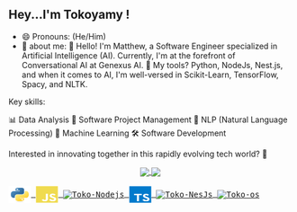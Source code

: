 ## Hey...I'm Tokoyamy !
- 😄 Pronouns: (He/Him)
- 💬 about me: 👋 Hello! I'm Matthew, a Software Engineer specialized in Artificial Intelligence (AI).
Currently, I'm at the forefront of Conversational AI at Genexus AI.
🔧 My tools? Python, NodeJs, Nest.js, and when it comes to AI, I'm well-versed in Scikit-Learn, TensorFlow, Spacy, and NLTK.

Key skills:

📊 Data Analysis
🚀 Software Project Management
💬 NLP (Natural Language Processing)
🤖 Machine Learning
🛠 Software Development

Interested in innovating together in this rapidly evolving tech world? 🌌




<div align="center">
  <a href="https://github.com/tokoyamy">
  <img align="center" height="150em" src="https://github-readme-stats.vercel.app/api?username=Tokoyamy&show_icons=true&theme=dark&include_all_commits=true&count_private=true"/>
  <img  align="center" height="150em" src="https://github-readme-stats.vercel.app/api/top-langs/?username=tokoyamy&layout=compact&&theme=dark" />
</div>
<div style="display: inline_block"><br>
  <kbd>
    <img align="center" alt="Toko-Python" height="30" width="40" src="https://raw.githubusercontent.com/devicons/devicon/master/icons/python/python-original.svg">
    <img align="center" alt="Toko-Js" height="30" width="40" src="https://raw.githubusercontent.com/devicons/devicon/master/icons/javascript/javascript-plain.svg">
    <img align="center" alt="Toko-Nodejs" height="30" width="40" src="https://cdn.jsdelivr.net/gh/devicons/devicon/icons/nodejs/nodejs-original.svg">
    <img align="center" alt="Toko-Ts" height="30" width="40" src="https://raw.githubusercontent.com/devicons/devicon/master/icons/typescript/typescript-plain.svg">
    <img align="center" alt="Toko-NesJs" height="30" width="40" src="https://cdn.jsdelivr.net/gh/devicons/devicon/icons/nestjs/nestjs-plain.svg" />
    <img align="center" alt="Toko-os" height="30" width="40" src="https://cdn.jsdelivr.net/gh/devicons/devicon/icons/ubuntu/ubuntu-plain.svg" />  
  </kbd>
</div>
  
  ##
